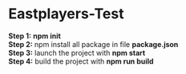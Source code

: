 # Eastplayers-Test

<strong>Step 1:</strong> <strong>npm init</strong><br />
<strong>Step 2:</strong> npm install all package in file <strong>package.json</strong> <br />
<strong>Step 3:</strong> launch the project with <strong>npm start</strong> <br />
<strong>Step 4:</strong> build the project with <strong>npm run build</strong> <br />
